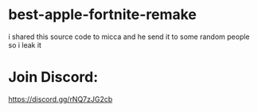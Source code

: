 # best-apple-fortnite-remake

i shared this source code to micca and he send it to some random people so i leak it

# Join Discord:

https://discord.gg/rNQ7zJG2cb
